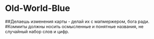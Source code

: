 # Old-World-Blue
##Делаешь изменения карты - делай их с мапмержером, бога ради. 
#Коммиты должны носить осмысленные и понятные названия, не случайный набор слов и цифр.  
